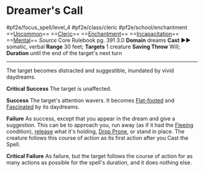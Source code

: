 # Dreamer's Call
#pf2e/focus_spell/level_4 #pf2e/class/cleric #pf2e/school/enchantment 
==[Uncommon](../../../Traits/Uncommon.md)== ==[Cleric](../../../Traits/Cleric.md)== ==[Enchantment](../../../Traits/Enchantment.md)== ==[Incapacitation](../../../Traits/Incapacitation.md)== ==[Mental](../../../Traits/Mental.md)==
*Source* Core Rulebook pg. 391 3.0
**Domain** dreams
**Cast** ►► somatic, verbal
**Range** 30 feet; **Targets** 1 creature
**Saving Throw** Will; **Duration** until the end of the target's next turn

---
The target becomes distracted and suggestible, inundated by vivid daydreams.

**Critical Success** The target is unaffected.

**Success** The target's attention wavers. It becomes [Flat-footed](../../../Conditions/Flat-footed.md) and [Fascinated](../../../Conditions/Fascinated.md) by its daydreams.

**Failure** As success, except that you appear in the dream and give a suggestion. This can be to approach you, run away (as if it had the [Fleeing](../../../Conditions/Fleeing.md) condition), [release](../../../actions/release.md) what it's holding, [Drop Prone](../../../Rules/Actions/Drop%20Prone.md), or stand in place. The creature follows this course of action as its first action after you Cast the Spell.

**Critical Failure** As failure, but the target follows the course of action for as many actions as possible for the spell's duration, and it does nothing else.
